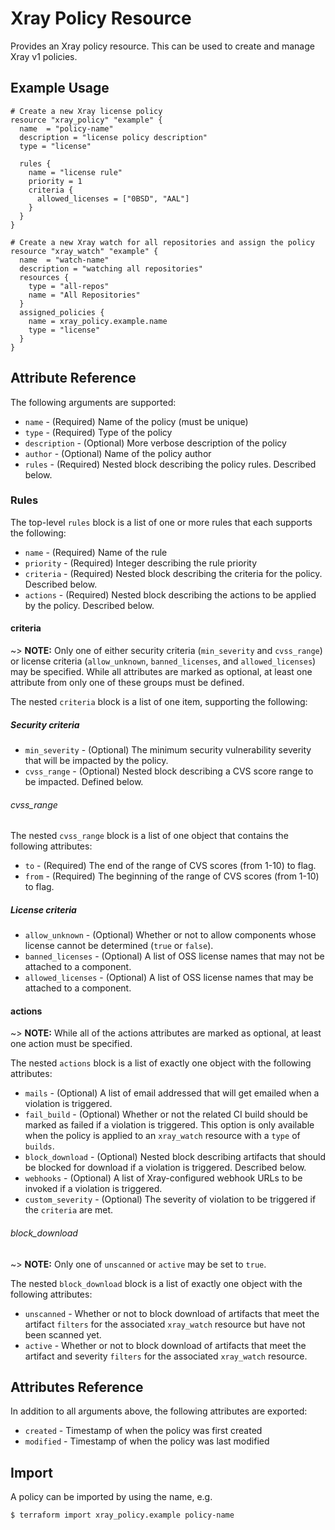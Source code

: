 # Xray Policy Resource

Provides an Xray policy resource. This can be used to create and manage Xray v1 policies.

## Example Usage

```hcl
# Create a new Xray license policy
resource "xray_policy" "example" {
  name  = "policy-name"
  description = "license policy description"
  type = "license"

  rules {
    name = "license rule"
    priority = 1
    criteria {
      allowed_licenses = ["0BSD", "AAL"]
    }
  }
}

# Create a new Xray watch for all repositories and assign the policy
resource "xray_watch" "example" {
  name  = "watch-name"
  description = "watching all repositories"
  resources {
    type = "all-repos"
    name = "All Repositories"
  }
  assigned_policies {
    name = xray_policy.example.name
    type = "license"
  }
}
```

## Attribute Reference

The following arguments are supported:

* `name` - (Required) Name of the policy (must be unique)
* `type` - (Required) Type of the policy
* `description` - (Optional) More verbose description of the policy
* `author` - (Optional) Name of the policy author
* `rules` - (Required) Nested block describing the policy rules. Described below.

### Rules

The top-level `rules` block is a list of one or more rules that each supports the following:

* `name` - (Required) Name of the rule
* `priority` - (Required) Integer describing the rule priority
* `criteria` - (Required) Nested block describing the criteria for the policy. Described below.
* `actions` - (Required) Nested block describing the actions to be applied by the policy. Described below.

#### criteria

~> **NOTE:** Only one of either security criteria (`min_severity` and `cvss_range`) or license criteria (`allow_unknown`,
`banned_licenses`, and `allowed_licenses`) may be specified. While all attributes are marked as optional, at least one
attribute from only one of these groups must be defined.

The nested `criteria` block is a list of one item, supporting the following:

##### Security criteria

* `min_severity` - (Optional) The minimum security vulnerability severity that will be impacted by the policy.
* `cvss_range` - (Optional) Nested block describing a CVS score range to be impacted. Defined below.

###### cvss_range

The nested `cvss_range` block is a list of one object that contains the following attributes:

* `to` - (Required) The end of the range of CVS scores (from 1-10) to flag.
* `from` - (Required) The beginning of the range of CVS scores (from 1-10) to flag.

##### License criteria

* `allow_unknown` - (Optional) Whether or not to allow components whose license cannot be determined (`true` or `false`).
* `banned_licenses` - (Optional) A list of OSS license names that may not be attached to a component.
* `allowed_licenses` - (Optional) A list of OSS license names that may be attached to a component.

#### actions

~> **NOTE:** While all of the actions attributes are marked as optional, at least one action must be specified.

The nested `actions` block is a list of exactly one object with the following attributes:

* `mails` - (Optional) A list of email addressed that will get emailed when a violation is triggered.
* `fail_build` - (Optional) Whether or not the related CI build should be marked as failed if a violation is triggered. This option is only available when the policy is applied to an `xray_watch` resource with a `type` of `builds`.
* `block_download` - (Optional) Nested block describing artifacts that should be blocked for download if a violation is triggered. Described below.
* `webhooks` - (Optional) A list of Xray-configured webhook URLs to be invoked if a violation is triggered.
* `custom_severity` - (Optional) The severity of violation to be triggered if the `criteria` are met.

###### block_download

~> **NOTE:** Only one of `unscanned` or `active` may be set to `true`.

The nested `block_download` block is a list of exactly one object with the following attributes:

* `unscanned` - Whether or not to block download of artifacts that meet the artifact `filters` for the associated `xray_watch` resource but have not been scanned yet.
* `active` - Whether or not to block download of artifacts that meet the artifact and severity `filters` for the associated `xray_watch` resource.


## Attributes Reference

In addition to all arguments above, the following attributes are exported:

* `created` - Timestamp of when the policy was first created
* `modified` - Timestamp of when the policy was last modified

## Import

A policy can be imported by using the name, e.g.

```
$ terraform import xray_policy.example policy-name
```
